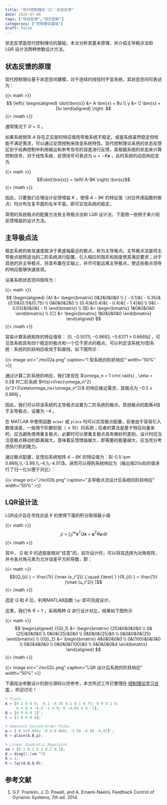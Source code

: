 ```yaml
---
title: "现代控制理论（2）：状态反馈"
date: 2020-07-08
tags: ["状态反馈","现代控制"]
categories: ["控制理论基础"]
draft: false
---
```


状态反馈是现代控制理论的基础，本文分析其基本原理，并介绍主导极点法和 LQR 设计法两种参数设计方法。

<!--more-->

## 状态反馈的原理

现代控制理论基于状态空间建模，对于连续的线性时不变系统，其状态空间可表述为：

{{< math >}}$$
\left\{
\begin{aligned}
\dot{\bm{x}} &= A \bm{x} + Bu  \\
y &= C \bm{x} + Du
\end{aligned}
\right.
$${{< /math >}}

通常情况下 $D=0$ 。

如果系统矩阵 $A$ 存在正实部的特征值而导致系统不稳定，或是系统虽然稳定但性能不满足需求，可以通过反馈控制来改变系统特性。现代控制理论采用的状态反馈区别于经典控制中利用输出和参考信号的误差进行反馈，其根据系统的状态来计算控制信号，对于线性系统，反馈信号可表述为 $u = -K{\bm{x}}$ ，此时系统的动态响应变为

{{< math >}}$$\dot{\bm{x}} = \left( A-BK \right) \bm{x}$${{< /math >}}

因此，只要我们合理设计反馈增益 $K$ ，使得 $A-BK$ 的特征值（对应传递函数的极点）均分布在复平面的左半平面，即可实现系统的稳定。

常用的系统极点的配置方法有主导极点法和 LQR 设计法，下面用一些例子来介绍反馈增益的设计方法。

## 主导极点法

稳定系统的收敛速度取决于离虚轴最近的极点，称为主导极点。主导极点法是将主导极点按照适当的二阶系统进行配置，引入相应的阻尼和刚度使其满足要求；对于其他的非主导极点，将其布置在实轴上，并尽可能远离主导极点，使这些极点领导的响应能够快速收敛。

设某系统状态空间矩阵为：

{{< math >}}$$
\begin{aligned}
{A} &= \begin{bmatrix}
    0&2&0&0&0 \\ 
    { - 0.1}&{ - 0.35}&{0.1}&{0.1}&{0.75} \\ 
    0&0&0&2&0 \\ 
    {0.4}&{0.4}&{ - 0.4}&{ - 1.4}&0 \\ 
    0&{ - 0.03}&0&0&{ - 1} 
\end{bmatrix} \\
{B} &= \begin{bmatrix}
1&0&0&0&0 
    \end{bmatrix} \\
{C} &= \begin{bmatrix}
    1&0&0&0&0 
\end{bmatrix}
\end{aligned}
$${{< /math >}}

容易计算系统矩阵的特征值有： $[0,-0.5075,-0.9683,-0.6371\pm0.6669j]$ ，可见改系统具有四个稳定的极点和一个位于原点的极点，可以判定该系统为Ⅰ型系统：系统的阶跃响应收敛于斜直线，如下图所示：

{{< image src="./mc02a.png" caption="I 型系统的阶跃响应" width="50%" >}}

通过计算二阶系统的响应，我们发现在 $\omega_n = 1 \rm{ rad/s} ,  \zeta = 0.5$ 时二阶系统 $H(s)=\frac{\omega_n^2}{s^2+2\zeta\omega_ns+\omega_n^2}$ 的响应接近需求，其极点为 $-0.5\pm0.866j$ 。

因此，我们可以将该系统的主导极点设置为二阶系统的极点，其他极点的距离4倍于主导极点，设置为 $-4$ 。

在 MATLAB 中使用函数 `acker` 或 `place` 均可以实现极点配置，前者由于容易引入数值误差，一般用于阶数较低（$\le10$）的系统；后者的算法是基于特征向量来的，应当避免使用重复极点，必要时可以使重复极点具有微妙的差别。设计时应当注意极点移动的距离越大，意味着反馈增益越大，即需要的能量越大，应当充分考虑执行机的能力。


通过极点配置，反馈后系统矩阵 $A-BK$ 的特征值为：$[-0.5 \pm 0.866j,\\,-3.99,\\,-4,\\,-4.01]$。进而可以得到系统响应为（输出按20s处的值进行了归一化以便于对比）：

{{< image src="./mc02b.png" caption="主导极点法设计后系统的阶跃响应" width="50%" >}}

## LQR设计法

LQR设计旨在寻找合适 $K$ 的使得下面的积分取得最小值

{{< math >}}$${\mathcal{J} } = \int_0^\infty  { { {\bm{x} }^T}Q{\bm{x  } }+{ {\bm{u} }^T}R{\bm{u} } } \,\mathrm{d} t$${{< /math >}}

其中， $Q$ 和 $R$ 的选取是相对"任意"的，初次设计时，可以将其选择为对角矩阵，并令各对角元素为允许误差平方的导数，即：

{{< math >}}$${Q_{ii} } = \frac{1}{ {\max (x_i^2)} },\quad {\text{ } }{R_{ii} } = \frac{1}{ {\max (u_i^2)} }$${{< /math >}}

选定 $Q$ 和 $R$ 后，利用MATLAB函数 `lqr` 即可完成设计。

这里，我们令 $R=1$ ，采用两种 $Q$ 进行设计对比，结果如下图所示

{{< math >}}$$
\begin{aligned}
{{Q}_1} &= \begin{bmatrix}
{25}&0&0&0&0 \\ 
0&{25}&0&0&0 \\ 
0&0&{25}&0&0 \\ 
0&0&0&{25}&0 \\ 
0&0&0&0&{25} 
\end{bmatrix} \\
{{Q}_2} &= \begin{bmatrix}
4&0&0&0&0 \\ 
0&{100}&0&0&0 \\ 
0&0&4&0&0 \\ 
0&0&0&{100}&0 \\ 
0&0&0&0&4 
\end{bmatrix} 
\end{aligned}
$${{< /math >}}

{{< image src="./mc02c.png" caption="LQR 设计后系统的阶跃响应" width="50%" >}}


下面给出参数设计的部分源码以供参考，本文所述工作已整理在 [控制理论学习仓库](https://github.com/iChunyu/LearnCtrlSys) ，欢迎讨论！

``` matlab
% Plant
A = [0 2 0 0 0; -0.1 -0.35 0.1 0.1 0.75; 0 0 0 2 0;
     0.4 0.4 -0.4 -1.4 0; 0 -0.03 0 0 -1];
B = [0 0 0 0 1]';
C = [1 0 0 0 0];

% Dominant Second-Order Poles
p = [-0.5+0.866i -0.5-0.866i -3.99 -4.00 -4.01]';
K = place(A,B,p);

% Linear Quadratic Regulator
xm = [0.2 0.2 0.2 0.2 0.2];
Q = diag(1./xm.^2)
R = 1;
K = lqr(A,B,Q,R);
```

## 参考文献

1. G.F. Franklin, J. D. Powell, and A. Emami-Naeini, Feedback Control of Dynamic Systems, 7th ed. 2014.
